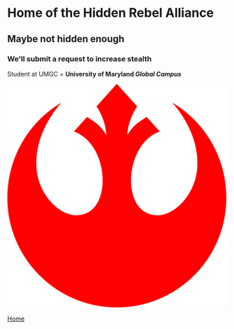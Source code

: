 # Home of the Hidden Rebel Alliance

## Maybe not hidden enough

### We'll submit a request to increase stealth

Student at UMGC = **University of Maryland *Global Campus***

![Our Logo](Redstarbird.png)

[Home](index)
